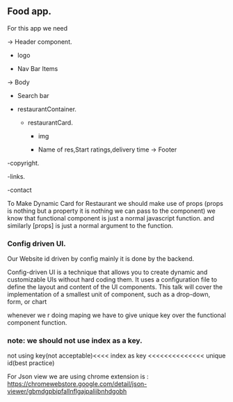 ## Food app.

For this app we need 

-> Header component.

  - logo

  - Nav Bar Items

-> Body

 - Search bar

 - restaurantContainer.

   - restaurantCard.

     - img

     - Name of res,Start ratings,delivery time
-> Footer

 -copyright.

 -links.

 -contact
 

 To Make Dynamic Card for Restaurant we should make use of props (props is nothing but a property it is nothing we can pass to the component) we know that  functional component is just a normal javascript function. and similarly [props] is just a normal argument to the function.

 ### Config driven UI. 
 Our Website id driven by config mainly it is done by the backend.

 Config-driven UI is a technique that allows you to create dynamic and customizable UIs without hard coding them. It uses a configuration file to define the layout and content of the UI components. This talk will cover the implementation of a smallest unit of component, such as a drop-down, form, or chart

 whenever we r doing maping  we have to give unique key over the functional component function.
 ### note: we should not use index as  a key.
 not using key(not acceptable)<<<<  index as key  <<<<<<<<<<<<<< unique id(best practice)

 For Json view we are using chrome extension is :
 https://chromewebstore.google.com/detail/json-viewer/gbmdgpbipfallnflgajpaliibnhdgobh


